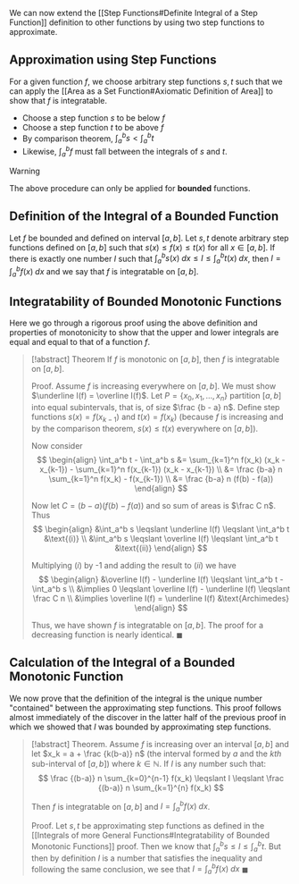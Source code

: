 We can now extend the [[Step Functions#Definite Integral of a Step Function]] definition to other functions by using two step functions to approximate.

## Approximation using Step Functions

For a given function $f$, we choose arbitrary step functions $s, t$ such that we can apply the [[Area as a Set Function#Axiomatic Definition of Area]] to show that $f$ is integratable.

- Choose a step function $s$ to be below $f$
- Choose a step function $t$ to be above $f$
- By comparison theorem, $\int_a^b s < \int_a^b t$
- Likewise, $\int_a^b f$ must fall between the integrals of $s$ and $t$.

> [!warning]
> The above procedure can only be applied for **bounded** functions.

## Definition of the Integral of a Bounded Function

Let $f$ be bounded and defined on interval $[a, b]$. Let $s, t$ denote arbitrary step functions defined on $[a, b]$ such that $s(x) \leqslant f(x) \leqslant t(x)$ for all $x \in [a, b]$. If there is exactly one number $I$ such that $\int_a^b s(x) \; dx \leqslant I \leqslant \int_a^b t(x) \; dx$, then $I = \int_a^b f(x) \; dx$ and we say that $f$ is integratable on $[a, b]$.

## Integratability of Bounded Monotonic Functions

Here we go through a rigorous proof using the above definition and properties of monotonicity to show that the upper and lower integrals are equal and equal to that of a function $f$.

> [!abstract] Theorem
> If $f$ is monotonic on $[a, b]$, then $f$  is integratable on $[a, b]$.
>
> Proof.
> Assume $f$ is increasing everywhere on $[a, b]$. We must show $\underline I(f) = \overline I(f)$. Let $P = \{x_0, x_1, \dots, x_n \}$ partition $[a, b]$ into equal subintervals, that is, of size $\frac {b - a} n$. Define step functions $s(x) = f(x_{k-1})$ and $t(x) = f(x_k)$ (because $f$ is increasing and by the comparison theorem, $s(x) \leqslant t(x)$ everywhere on $[a, b]$).
>
> Now consider
> $$
> \begin{align}
> \int_a^b t - \int_a^b s &= \sum_{k=1}^n f(x_k) (x_k - x_{k-1}) - \sum_{k=1}^n f(x_{k-1}) (x_k - x_{k-1}) \\
> &= \frac {b-a} n \sum_{k=1}^n f(x_k) - f(x_{k-1}) \\
> &= \frac {b-a} n (f(b) - f(a))
> \end{align}
> $$
>
> Now let $C = (b-a)(f(b) - f(a))$ and so sum of areas is $\frac C n$. Thus
> $$
> \begin{align}
> &\int_a^b s \leqslant \underline I(f) \leqslant \int_a^b t &\text{(i)} \\
> &\int_a^b s \leqslant \overline I(f) \leqslant \int_a^b t &\text{(ii)}
> \end{align}
> $$
>
> Multiplying $(i)$ by -1 and adding the result to $(ii)$ we have
> $$
> \begin{align}
> &\overline I(f) - \underline I(f) \leqslant \int_a^b t - \int_a^b s \\
> &\implies 0 \leqslant \overline I(f) - \underline I(f) \leqslant \frac C n \\
> &\implies \overline I(f) = \underline I(f) &\text{Archimedes}
> \end{align}
> $$
>
> Thus, we have shown $f$ is integratable on $[a, b]$. The proof for a decreasing function is nearly identical. $\blacksquare$

## Calculation of the Integral of a Bounded Monotonic Function

We now prove that the definition of the integral is the unique number "contained" between the approximating step functions. This proof follows almost immediately of the discover in the latter half of the previous proof in which we showed that $I$ was bounded by approximating step functions.

> [!abstract] Theorem.
> Assume $f$ is increasing over an interval $[a, b]$ and let $x_k = a + \frac {k(b-a)} n$ (the interval formed by $a$ and the $kth$ sub-interval of $[a, b]$) where $k \in \mathbb{N}$. If $I$ is any number such that:
> $$
> \frac {(b-a)} n \sum_{k=0}^{n-1} f(x_k) \leqslant I \leqslant \frac {(b-a)} n \sum_{k=1}^{n} f(x_k)
> $$
>
> Then $f$ is integratable on $[a,b]$ and $I = \int_a^b f(x) \; dx$.
>
> Proof.
> Let $s, t$ be approximating step functions as defined in the [[Integrals of more General Functions#Integratability of Bounded Monotonic Functions]] proof.  Then we know that $\int_a^b s \leqslant I \leqslant \int_a^b t$. But then by definition $I$ is a number that satisfies the inequality and following the same conclusion, we see that $I = \int_a^b f(x) \; dx$ $\blacksquare$